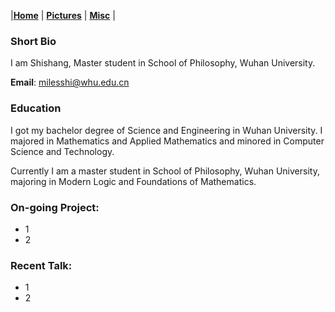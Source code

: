 |[<b>Home</b>](https://shishang2002.github.io/) | [<b>Pictures</b>](../photo/page) | [<b>Misc</b>](../misc/list) |

### Short Bio
I am Shishang, Master student in School of Philosophy, Wuhan University. 

**Email**: milesshi@whu.edu.cn

### Education
I got my bachelor degree of  Science and Engineering in Wuhan University. I majored in Mathematics and Applied Mathematics and minored in  Computer Science and Technology.

Currently I am a master student in School of Philosophy, Wuhan University, majoring in Modern Logic and Foundations of Mathematics.

### On-going Project:

- 1
- 2

### Recent Talk:

- 1
- 2

